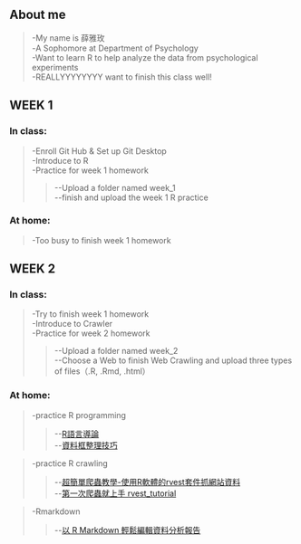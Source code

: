 ## About me
>-My name is 薛雅玫
><br>-A Sophomore at Department of Psychology
><br>-Want to learn R to help analyze the data from psychological experiments
><br>-REALLYYYYYYYY want to finish this class well!


## WEEK 1

###  In class: 
>-Enroll Git Hub & Set up Git Desktop
><br>-Introduce to R
><br>-Practice for week 1 homework
>>--Upload a folder named week_1
>><br>--finish and upload the week 1 R practice

### At home:
>-Too busy to finish week 1 homework


## WEEK 2

### In class:
>-Try to finish week 1 homework
><br>-Introduce to Crawler
><br>-Practice for week 2 homework
>>--Upload a folder named week_2
>><br>--Choose a Web to finish Web Crawling and upload three types of files（.R, .Rmd, .html）

### At home:
>-practice R programming
>>--[R語言導論](https://goo.gl/nmBF4t)
>><br>--[資料框整理技巧](https://goo.gl/Qrc77S)

>-practice R crawling
>>--[超簡單爬蟲教學-使用R軟體的rvest套件抓網站資料](http://brucehau.blogspot.tw/2016/09/rrvest.html)
>><br>--[第一次爬蟲就上手 rvest_tutorial](https://rpubs.com/SatoshiLiang/159348)

>-Rmarkdown
>>--[以 R Markdown 輕鬆編輯資料分析報告](https://goo.gl/emKDgD)
